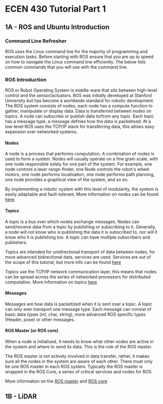 # ECEN 430 Tutorial Part 1

## 1A - ROS and Ubuntu Introduction 

### Command Line Refresher
ROS uses the Linux command line for the majority of programming and execution tasks. 
Before starting with ROS ensure that you are up to speed on how to navigate the Linux command line efficiently. 
The below lists common commands that you will use with the command line. 



### ROS Introduction 
ROS or Robot Operating System is middle-ware that sits between high-level control and the sensor/actuators. ROS was initially developed at Stanford University but has become a worldwide standard for robotic development. The ROS system consists of nodes, each node has a compute function to gather, manipulate or display data. Data is transferred between nodes on topics. A node can subscribe or publish data to/from any topic. Each topic has a message type, a message defines how the data is packetised. At a low-level ROS uses the TCP/IP stack for transferring data, this allows easy expansion over networked systems.  

#### Nodes 
A node is a process that performs computation, A combination of nodes is used to form a system. Nodes will usually operate on a fine grain scale, with one node responsible solely for one part of the system. For example, one node controls a laser range-finder, one Node controls the robot's wheel motors, one node performs localisation, one node performs path planning, one node provides a graphical view of the system, and so on.

By implementing a robotic system with this level of modularity, the system is easily adaptable and fault-tolerant. More information on nodes can be found [here](http://wiki.ros.org/Nodes). 


#### Topics
A topic is a bus over which nodes exchange messages. Nodes can send/receive data from a topic by publishing or subscribing to it. Generally, a node will not know who is publishing the data it is subscribed to, nor will it know who it is publishing too. A topic can have multiple subscribers and publishers. 

Topics are intended for unidirectional transport of data between nodes, for more advanced bidirectional data, services are used. Services are out of the scope of this tutorial, but more info can be found [here]( http://wiki.ros.org/Services)

Topics use the TCP/IP network communication layer, this means that nodes can be spread across the series of networked processors for distributed computation. More information on topics [here](http://wiki.ros.org/Topics)  

#### Messages 
Messages are how data is packetized when it is sent over a topic. A topic can only ever transport one message type.  Each message can consist of basic data types (int, char, string), more advanced ROS specific types (Header, pose) or other messages.   



#### ROS Master (or ROS core)
When a node is initialised, it needs to know what other nodes are active in the system and where to send its data. This is the role of the ROS master. 

The ROS master is not actively involved in data transfer, rather, it makes sure all the nodes in the system are aware of each other. There must only be one ROS master in each ROS system. Typically the ROS master is wrapped in the ROS Core, a series of critical services and nodes for ROS.

More information on the [ROS master](http://wiki.ros.org/Master) and [ROS core](http://wiki.ros.org/roscore)   

## 1B - LiDAR


